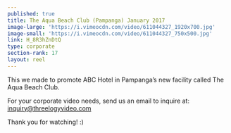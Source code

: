 ```yaml
---
published: true
title: The Aqua Beach Club (Pampanga) January 2017
image-large: 'https://i.vimeocdn.com/video/611044327_1920x700.jpg'
image-small: 'https://i.vimeocdn.com/video/611044327_750x500.jpg'
link: H_8R3hZnDtQ
type: corporate
section-rank: 17
layout: reel
---
```

This we made to promote ABC Hotel in Pampanga’s new facility called The Aqua Beach Club.

For your corporate video needs, send us an email to inquire at: inquiry@threelogyvideo.com

Thank you for watching! :)
